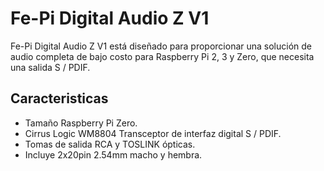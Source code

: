 <!--
---
name: Fe-Pi Digital Audio Z V1
class: board
type: audio
formfactor: pHAT
manufacturer: Fe-Pi
description: S/PDIF audio solution for the Raspberry Pi
url: https://fe-pi.com/products/fe-pi-digital-audio-z-v1
buy: https://fe-pi.com/products/fe-pi-digital-audio-z-v1
image: 'fepi-digital-audio-z-V1.png'
pincount: 40
eeprom: no
power:
  '1':
  '2':
ground:
  '6':
  '9':
  '14':
  '20':
  '25':
  '30':
  '34':
  '39':
pin:
  '3':
    mode: i2c
  '5':
    mode: i2c
  '12':
    name: BCLK (Bit Clock)
    mode: i2s
  '35':
    name: LRCLK (Left/Right Clock)
    mode: i2s
  '38':
    name: DIN (Data In)
    mode: i2s
  '40':
    name: DOUT (Data Out)
    mode: i2s
i2c:
  '0x3B':
    name: S/PDIF Digital Interface Transceiver
    device: WM8804G
-->
# Fe-Pi Digital Audio Z V1

Fe-Pi Digital Audio Z V1 está diseñado para proporcionar una solución de audio completa de bajo costo para Raspberry Pi 2, 3 y Zero, que necesita una salida S / PDIF.

## Caracteristicas ##

* Tamaño Raspberry Pi Zero.
* Cirrus Logic WM8804 Transceptor de interfaz digital S / PDIF.
* Tomas de salida RCA y TOSLINK ópticas.
* Incluye 2x20pin 2.54mm macho y hembra.
